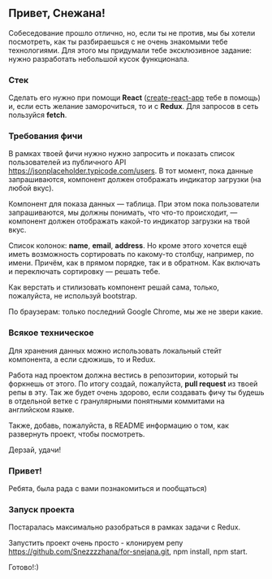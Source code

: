 ## Привет, Снежана!

Собеседование прошло отлично, но, если ты не против, мы бы хотели посмотреть, как ты разбираешься с не очень знакомыми тебе технологиями. Для этого мы придумали тебе эксклюзивное задание: нужно разработать небольшой кусок функционала.

### Стек

Сделать его нужно при помощи **React** ([create-react-app](https://github.com/facebook/create-react-app) тебе в помощь) и, если есть желание заморочиться, то и с **Redux**. Для запросов в сеть пользуйся **fetch**.

### Требования фичи

В рамках твоей фичи нужно нужно запросить и показать список пользователей из публичного API https://jsonplaceholder.typicode.com/users. В тот момент, пока данные запрашиваются, компонент должен отображать индикатор загрузки (на любой вкус).

Компонент для показа данных — таблица. При этом пока пользователи запрашиваются, мы должны понимать, что что-то происходит, — компонент должен отображать какой-то индикатор загрузки на твой вкус.

Список колонок: **name**, **email**, **address**. Но кроме этого хочется ещё иметь возможность сортировать по какому-то столбцу, например, по имени. Причём, как в прямом порядке, так и в обратном. Как включать и переключать сортировку — решать тебе.

Как верстать и стилизовать компонент решай сама, только, пожалуйста, не используй bootstrap.

По браузерам: только последний Google Chrome, мы же не звери какие.

### Всякое техническое

Для хранения данных можно использовать локальный стейт компонента, а если сдюжишь, то и Redux.

Работа над проектом должна вестись в репозитории, который ты форкнешь от этого. По итогу создай, пожалуйста, **pull request** из твоей репы в эту. Так же будет очень здорово, если создавать фичу ты будешь в отдельной ветке с гранулярными понятными коммитами на английском языке.

Также, добавь, пожалуйста, в README информацию о том, как развернуть проект, чтобы посмотреть.

Дерзай, удачи!

### Привет!

Ребята, была рада с вами познакомиться и пообщаться)

### Запуск проекта

Постаралась максимально разобраться в рамках задачи с Redux.

Запустить проект очень просто - клонируем репу https://github.com/Snezzzzhana/for-snejana.git, npm install, npm start.

Готово!:)
